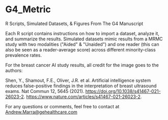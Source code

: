 # G4_Metric
R Scripts, Simulated Datasets, &amp; Figures From The G4 Manuscript

Each R script contains instructions on how to import a dataset, analyze it, and summarize the results. Simulated datasets mimic results from a MRMC study with two modalities ("Aided" & "Unaided") and one reader (this can also be seen as a reader-average score) across different minority-class prevalence rates.

For the breast cancer AI study results, all credit for the image goes to the authors:

Shen, Y., Shamout, F.E., Oliver, J.R. et al. Artificial intelligence system reduces false-positive findings in the interpretation of breast ultrasound exams. Nat Commun 12, 5645 (2021). https://doi.org/10.1038/s41467-021-26023-2. https://www.nature.com/articles/s41467-021-26023-2.

For any questions or comments, feel free to contact at Andrew.Marra@gehealthcare.com
